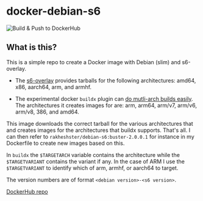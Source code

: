 # docker-debian-s6
![Build & Push to DockerHub](https://github.com/rakheshster/docker-debian-s6/workflows/Docker%20Build%20&%20Push/badge.svg)
## What is this?
This is a simple repo to create a Docker image with Debian (slim) and s6-overlay. 

  * The [s6-overlay](https://github.com/just-containers/s6-overlay) provides tarballs for the following architectures: amd64, x86, aarch64, arm, and armhf. 

  * The experimental docker `buildx` plugin can [do mutli-arch builds easily](https://www.docker.com/blog/multi-arch-build-and-images-the-simple-way/). The architectures it creates images for are: arm, arm64, arm/v7, arm/v6, arm/v8, 386, and amd64. 

This image downloads the correct tarball for the various architectures that and creates images for the architectures that buildx supports. That's all. I can then refer to `rakheshster/debian-s6:buster-2.0.0.1` for instance in my Dockerfile to create new images based on this.  

In `buildx` the `$TARGETARCH` variable contains the architecture while the `$TARGETVARIANT` contains the variant if any. In the case of ARM I use the `$TARGETVARIANT` to identify which of arm, armhf, or aarch64 to target. 

The version numbers are of format `<debian version>-<s6 version>`. 

[DockerHub repo](https://hub.docker.com/repository/docker/rakheshster/debian-s6)
